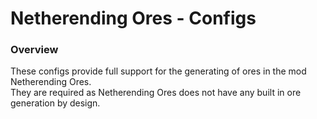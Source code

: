 # Netherending Ores - Configs

### Overview
These configs provide full support for the generating of ores in the mod Netherending Ores.\
They are required as Netherending Ores does not have any built in ore generation by design.
